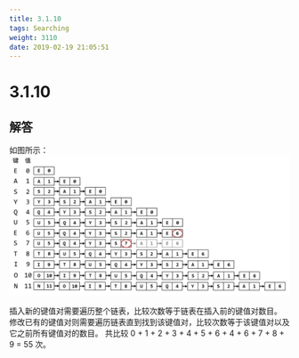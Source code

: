 ```yaml
---
title: 3.1.10
tags: Searching
weight: 3110
date: 2019-02-19 21:05:51
---
```


# 3.1.10


## 解答

如图所示：
![](/resources/3-1-10/1.png)

插入新的键值对需要遍历整个链表，比较次数等于链表在插入前的键值对数目。
修改已有的键值对则需要遍历链表直到找到该键值对，比较次数等于该键值对以及它之前所有键值对的数目。
共比较 0 + 1 + 2 + 3 + 4 + 5 + 6 + 4 + 6 +  7 + 8 + 9 = 55 次。
